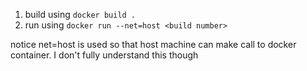 1. build using `docker build .`
2. run using `docker run --net=host <build number>`

notice net=host is used so that host machine can make call to docker container. I don't fully understand this though